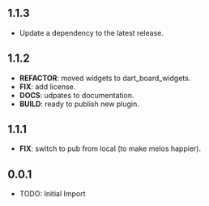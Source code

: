 ## 1.1.3

 - Update a dependency to the latest release.

## 1.1.2

 - **REFACTOR**: moved widgets to dart_board_widgets.
 - **FIX**: add license.
 - **DOCS**: udpates to documentation.
 - **BUILD**: ready to publish new plugin.

## 1.1.1

 - **FIX**: switch to pub from local (to make melos happier).

## 0.0.1

* TODO: Initial Import
